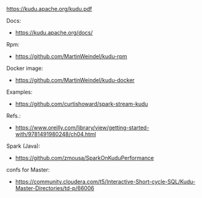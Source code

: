 https://kudu.apache.org/kudu.pdf

Docs:
- https://kudu.apache.org/docs/

Rpm:
- https://github.com/MartinWeindel/kudu-rpm

Docker image:
- https://github.com/MartinWeindel/kudu-docker


Examples:
- https://github.com/curtishoward/spark-stream-kudu

Refs.:
- https://www.oreilly.com/library/view/getting-started-with/9781491980248/ch04.html

Spark (Java):
- https://github.com/zmousa/SparkOnKuduPerformance

confs for Master:
- https://community.cloudera.com/t5/Interactive-Short-cycle-SQL/Kudu-Master-Directories/td-p/66006
